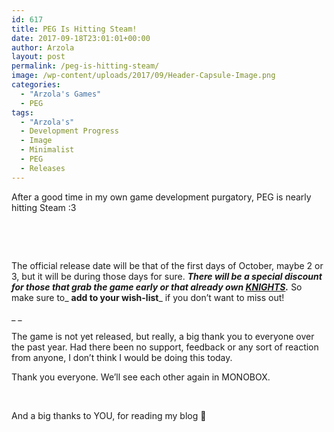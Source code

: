 ```yaml
---
id: 617
title: PEG Is Hitting Steam!
date: 2017-09-18T23:01:01+00:00
author: Arzola
layout: post
permalink: /peg-is-hitting-steam/
image: /wp-content/uploads/2017/09/Header-Capsule-Image.png
categories:
  - "Arzola's Games"
  - PEG
tags:
  - "Arzola's"
  - Development Progress
  - Image
  - Minimalist
  - PEG
  - Releases
---
```

<p style="text-align: left;">
  After a good time in my own game development purgatory, PEG is nearly hitting Steam :3
</p>

&nbsp;

<p style="text-align: center;">
</p>

&nbsp;

The official release date will be that of the first days of October, maybe 2 or 3, but it will be during those days for sure. _**There will be a special discount for those that grab the game early or that already own [KNIGHTS](http://store.steampowered.com/app/476240/).**_ So make sure to_ **add to your wish-list**_ if you don&#8217;t want to miss out!

_ _

The game is not yet released, but really, a big thank you to everyone over the past year. Had there been no support, feedback or any sort of reaction from anyone, I don&#8217;t think I would be doing this today.

Thank you everyone. We&#8217;ll see each other again in MONOBOX.

&nbsp;

And a big thanks to YOU, for reading my blog 🙂

<!-- AddThis Advanced Settings generic via filter on the_content -->

<!-- AddThis Share Buttons generic via filter on the_content -->